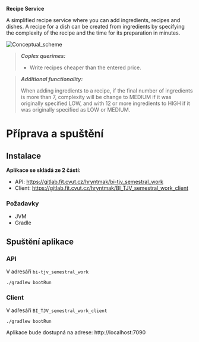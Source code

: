**Recipe Service**

A simplified recipe service where you can add ingredients, recipes and dishes. A recipe for a dish can be created from ingredients by specifying the complexity of the recipe and the time for its preparation in minutes.

![Conceptual_scheme](https://gitlab.fit.cvut.cz/hryntmak/bi-tjv_semestral_work/-/raw/master/image_2023-10-26_19-07-30.png)

> _**Coplex querimes:**_
> 
> - Write recipes cheaper than the entered price.


> _**Additional functionality:**_
>
> When adding ingredients to a recipe, if the final number of ingredients is more than 7, complexity will be change to MEDIUM if it was originally specified LOW, and with 12 or more ingredients to HIGH if it was originally specified as LOW or MEDIUM.


# Příprava a spuštění
## Instalace

**Aplikace se skládá ze 2 částí:**

- API: https://gitlab.fit.cvut.cz/hryntmak/bi-tjv_semestral_work
- Client: https://gitlab.fit.cvut.cz/hryntmak/BI_TJV_semestral_work_client

### Požadavky 
- JVM
- Gradle

## Spuštění aplikace
### API
V adresáři `bi-tjv_semestral_work`
```
./gradlew bootRun
```
### Client
V adřesáři `BI_TJV_semestral_work_client`
```
./gradlew bootRun
```
Aplikace bude dostupná na adrese: http://localhost:7090



